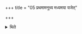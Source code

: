 +++
title = "05 प्रथमामनूच्य मध्यमया यजेत्"

+++

<details><summary>थिते</summary>

5. (Thus) having recited the first as the invitatory verse, he should use the second as the offering verse; having recited the second as the invitatory verse he should use the third as the offering verse; having recited the third as the invitatory verse , he should use the first as the offering verse.  
</details>
